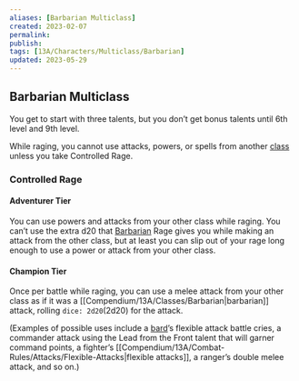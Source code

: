 ```yaml
---
aliases: [Barbarian Multiclass]
created: 2023-02-07
permalink: 
publish: 
tags: [13A/Characters/Multiclass/Barbarian]
updated: 2023-05-29
---
```


## Barbarian Multiclass

You get to start with three talents, but you don’t get bonus talents until 6th level and 9th level.

While raging, you cannot use attacks, powers, or spells from another [class](Compendium/13A/Character-Rules/Class.md) unless you take Controlled Rage.

### Controlled Rage

#### Adventurer Tier

You can use powers and attacks from your other class while raging. You can’t use the extra d20 that [Barbarian](Compendium/13A/Classes/Barbarian.md) Rage gives you while making an attack from the other class, but at least you can slip out of your rage long enough to use a power or attack from your other class.

#### Champion Tier

Once per battle while raging, you can use a melee attack from your other class as if it was a [[Compendium/13A/Classes/Barbarian|barbarian]] attack, rolling `dice: 2d20`(2d20) for the attack.

(Examples of possible uses include a [bard](Compendium/13A/Classes/Bard.md)’s flexible attack battle cries, a commander attack using the Lead from the Front talent that will garner command points, a fighter’s [[Compendium/13A/Combat-Rules/Attacks/Flexible-Attacks|flexible attacks]], a ranger’s double melee attack, and so on.)
